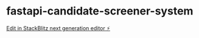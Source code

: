 # fastapi-candidate-screener-system

[Edit in StackBlitz next generation editor ⚡️](https://stackblitz.com/~/github.com/NafiGit/fastapi-candidate-screener-system)